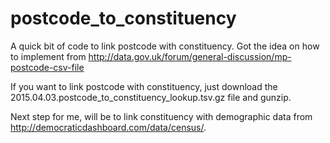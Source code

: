 # postcode_to_constituency

A quick bit of code to link postcode with constituency. Got the idea on how to implement from http://data.gov.uk/forum/general-discussion/mp-postcode-csv-file


If you want to link postcode with constituency, just download the 2015.04.03.postcode_to_constituency_lookup.tsv.gz file and gunzip.

Next step for me, will be to link constituency with demographic data from http://democraticdashboard.com/data/census/.
